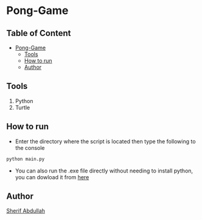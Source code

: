 # Pong-Game

## Table of Content
- [Pong-Game](#Pong-Game)
  * [Tools](#tools)
  * [How to run](#how-to-run)
  * [Author](#author)

## Tools
1. Python
2. Turtle

## How to run
* Enter the directory where the script is located then type the following to the console
```Bash
python main.py
```
* You can also run the .exe file directly without needing to install python, you can dowload it from [here](https://github.com/sherif-abdallah/pong-game/raw/main/Pong%20Game.exe)
## Author
[Sherif Abdullah](https://github.com/sherif-abdallah)
